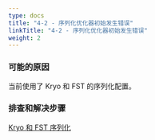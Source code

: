```yaml
---
type: docs
title: "4-2 - 序列化优化器初始发生错误"
linkTitle: "4-2 - 序列化优化器初始发生错误"
weight: 2
---
```


### 可能的原因

当前使用了 Kryo 和 FST 的序列化配置。 

### 排查和解决步骤

[Kryo 和 FST 序列化](/zh/docs3-v2/java-sdk/advanced-features-and-usage/performance/serialization/)

